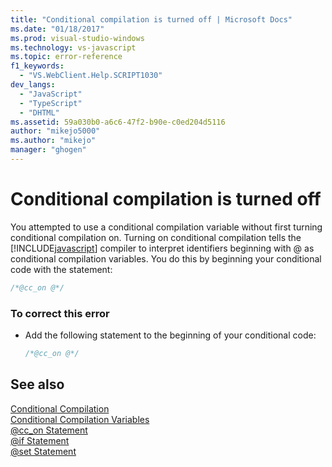 ```yaml
---
title: "Conditional compilation is turned off | Microsoft Docs"
ms.date: "01/18/2017"
ms.prod: visual-studio-windows
ms.technology: vs-javascript
ms.topic: error-reference
f1_keywords: 
  - "VS.WebClient.Help.SCRIPT1030"
dev_langs: 
  - "JavaScript"
  - "TypeScript"
  - "DHTML"
ms.assetid: 59a030b0-a6c6-47f2-b90e-c0ed204d5116
author: "mikejo5000"
ms.author: "mikejo"
manager: "ghogen"
---
```

# Conditional compilation is turned off
You attempted to use a conditional compilation variable without first turning conditional compilation on. Turning on conditional compilation tells the [!INCLUDE[javascript](../../javascript/includes/javascript-md.md)] compiler to interpret identifiers beginning with @ as conditional compilation variables. You do this by beginning your conditional code with the statement:  
  
```js
/*@cc_on @*/  
```  
  
### To correct this error  
  
- Add the following statement to the beginning of your conditional code:  
  
    ```JavaScript  
    /*@cc_on @*/  
    ```  
  
## See also  
 [Conditional Compilation](../../javascript/advanced/conditional-compilation-javascript.md)   
 [Conditional Compilation Variables](../../javascript/advanced/conditional-compilation-variables-javascript.md)   
 [@cc_on Statement](../../javascript/reference/at-cc-on-statement-javascript.md)   
 [@if Statement](../../javascript/reference/at-if-statement-javascript.md)   
 [@set Statement](../../javascript/reference/at-set-statement-javascript.md)